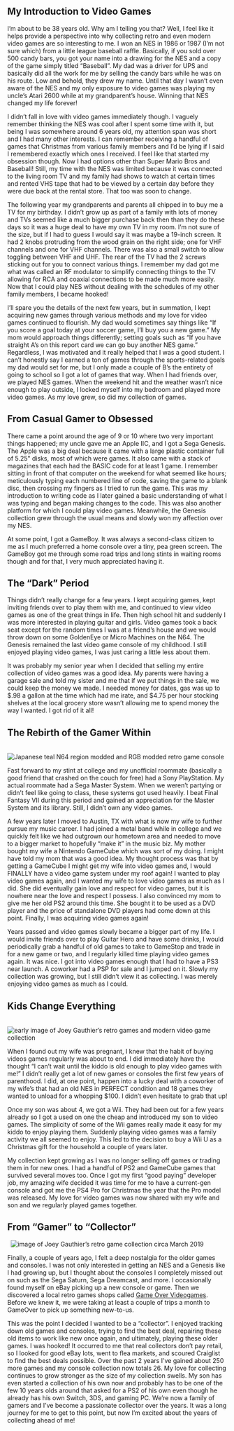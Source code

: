 ## My Introduction to Video Games

I’m about to be 38 years old. Why am I telling you that? Well, I feel like it helps provide a perspective into why collecting retro and even modern video games are so interesting to me. I won an NES in 1986 or 1987 (I’m not sure which) from a little league baseball raffle. Basically, if you sold over 500 candy bars, you got your name into a drawing for the NES and a copy of the game simply titled “Baseball”. My dad was a driver for UPS and basically did all the work for me by selling the candy bars while he was on his route. Low and behold, they drew my name. Until that day I wasn’t even aware of the NES and my only exposure to video games was playing my uncle’s Atari 2600 while at my grandparent’s house. Winning that NES changed my life forever!

I didn’t fall in love with video games immediately though. I vaguely remember thinking the NES was cool after I spent some time with it, but being I was somewhere around 6 years old, my attention span was short and I had many other interests. I can remember receiving a handful of games that Christmas from various family members and I’d be lying if I said I remembered exactly which ones I received. I feel like that started my obsession though. Now I had options other than Super Mario Bros and Baseball! Still, my time with the NES was limited because it was connected to the living room TV and my family had shows to watch at certain times and rented VHS tape that had to be viewed by a certain day before they were due back at the rental store. That too was soon to change.

The following year my grandparents and parents all chipped in to buy me a TV for my birthday. I didn’t grow up as part of a family with lots of money and TVs seemed like a much bigger purchase back then than they do these days so it was a huge deal to have my own TV in my room. I’m not sure of the size, but if I had to guess I would say it was maybe a 19-inch screen. It had 2 knobs protruding from the wood grain on the right side; one for VHF channels and one for VHF channels. There was also a small switch to allow toggling between VHF and UHF. The rear of the TV had the 2 screws sticking out for you to connect various things. I remember my dad got me what was called an RF modulator to simplify connecting things to the TV allowing for RCA and coaxial connections to be made much more easily. Now that I could play NES without dealing with the schedules of my other family members, I became hooked!

I’ll spare you the details of the next few years, but in summation, I kept acquiring new games through various methods and my love for video games continued to flourish. My dad would sometimes say things like “If you score a goal today at your soccer game, I’ll buy you a new game.” My mom would approach things differently; setting goals such as “If you have straight A’s on this report card we can go buy another NES game.” Regardless, I was motivated and it really helped that I was a good student. I can’t honestly say I earned a ton of games through the sports-related goals my dad would set for me, but I only made a couple of B’s the entirety of going to school so I got a lot of games that way. When I had friends over, we played NES games. When the weekend hit and the weather wasn’t nice enough to play outside, I locked myself into my bedroom and played more video games. As my love grew, so did my collection of games.

## From Casual Gamer to Obsessed

There came a point around the age of 9 or 10 where two very important things happened; my uncle gave me an Apple IIC, and I got a Sega Genesis. The Apple was a big deal because it came with a large plastic container full of 5.25" disks, most of which were games. It also came with a stack of magazines that each had the BASIC code for at least 1 game. I remember sitting in front of that computer on the weekend for what seemed like hours; meticulously typing each numbered line of code, saving the game to a blank disc, then crossing my fingers as I tried to run the game. This was my introduction to writing code as I later gained a basic understanding of what I was typing and began making changes to the code. This was also another platform for which I could play video games. Meanwhile, the Genesis collection grew through the usual means and slowly won my affection over my NES.

At some point, I got a GameBoy. It was always a second-class citizen to me as I much preferred a home console over a tiny, pea green screen. The GameBoy got me through some road trips and long stints in waiting rooms though and for that, I very much appreciated having it.

## The “Dark” Period

Things didn’t really change for a few years. I kept acquiring games, kept inviting friends over to play them with me, and continued to view video games as one of the great things in life. Then high school hit and suddenly I was more interested in playing guitar and girls. Video games took a back seat except for the random times I was at a friend’s house and we would throw down on some GoldenEye or Micro Machines on the N64. The Genesis remained the last video game console of my childhood. I still enjoyed playing video games, I was just caring a little less about them.

It was probably my senior year when I decided that selling my entire collection of video games was a good idea. My parents were having a garage sale and told my sister and me that if we put things in the sale, we could keep the money we made. I needed money for dates, gas was up to $.98 a gallon at the time which had me irate, and $4.75 per hour stocking shelves at the local grocery store wasn’t allowing me to spend money the way I wanted. I got rid of it all!

## The Rebirth of the Gamer Within

<div class="image-container">
  <img src="https://res.cloudinary.com/https-joeyg-me/image/upload/v1552515486/gaming/RGB_deblurred_N64.jpg" alt="Japanese teal N64 region modded and RGB modded retro game console" onclick="openImage(`https://res.cloudinary.com/https-joeyg-me/image/upload/v1552515486/gaming/RGB_deblurred_N64.jpg`)">
</div>

Fast forward to my stint at college and my unofficial roommate (basically a good friend that crashed on the couch for free) had a Sony PlayStation. My actual roommate had a Sega Master System. When we weren’t partying or didn’t feel like going to class, these systems got used heavily. I beat Final Fantasy VII during this period and gained an appreciation for the Master System and its library. Still, I didn’t own any video games.

A few years later I moved to Austin, TX with what is now my wife to further pursue my music career. I had joined a metal band while in college and we quickly felt like we had outgrown our hometown area and needed to move to a bigger market to hopefully “make it” in the music biz. My mother bought my wife a Nintendo GameCube which was sort of my doing. I might have told my mom that was a good idea. My thought process was that by getting a GameCube I might get my wife into video games and, I would FINALLY have a video game system under my roof again! I wanted to play video games again, and I wanted my wife to love video games as much as I did. She did eventually gain love and respect for video games, but it is nowhere near the love and respect I possess. I also convinced my mom to give me her old PS2 around this time. She bought it to be used as a DVD player and the price of standalone DVD players had come down at this point. Finally, I was acquiring video games again!

Years passed and video games slowly became a bigger part of my life. I would invite friends over to play Guitar Hero and have some drinks, I would periodically grab a handful of old games to take to GameStop and trade in for a new game or two, and I regularly killed time playing video games again. It was nice. I got into video games enough that I had to have a PS3 near launch. A coworker had a PSP for sale and I jumped on it. Slowly my collection was growing, but I still didn’t view it as collecting. I was merely enjoying video games as much as I could.

## Kids Change Everything

<div class="image-container">
  <img src="https://res.cloudinary.com/https-joeyg-me/image/upload/v1552515487/gaming/early_collection.jpg" alt="early image of Joey Gauthier’s retro games and modern video game collection " onclick="openImage(`https://res.cloudinary.com/https-joeyg-me/image/upload/v1552515487/gaming/early_collection.jpg`)">
</div>

When I found out my wife was pregnant, I knew that the habit of buying videos games regularly was about to end. I did immediately have the thought “I can’t wait until the kiddo is old enough to play video games with me!” I didn’t really get a lot of new games or consoles the first few years of parenthood. I did, at one point, happen into a lucky deal with a coworker of my wife’s that had an old NES in PERFECT condition and 18 games they wanted to unload for a whopping $100. I didn’t even hesitate to grab that up!

Once my son was about 4, we got a Wii. They had been out for a few years already so I got a used on one the cheap and introduced my son to video games. The simplicity of some of the Wii games really made it easy for my kiddo to enjoy playing them. Suddenly playing video games was a family activity we all seemed to enjoy. This led to the decision to buy a Wii U as a Christmas gift for the household a couple of years later.

My collection kept growing as I was no longer selling off games or trading them in for new ones. I had a handful of PS2 and GameCube games that survived several moves too. Once I got my first “good paying” developer job, my amazing wife decided it was time for me to have a current-gen console and got me the PS4 Pro for Christmas the year that the Pro model was released. My love for video games was now shared with my wife and son and we regularly played games together.

## From “Gamer” to “Collector”

<div class="image-container">
  <img src="https://res.cloudinary.com/https-joeyg-me/image/upload/v1552515487/gaming/march_2019_collection.jpg" alt="image of Joey Gauthier’s retro game collection circa March 2019" onclick="openImage(`https://res.cloudinary.com/https-joeyg-me/image/upload/v1552515487/gaming/march_2019_collection.jpg`)">
</div>

Finally, a couple of years ago, I felt a deep nostalgia for the older games and consoles. I was not only interested in getting an NES and a Genesis like I had growing up, but I thought about the consoles I completely missed out on such as the Sega Saturn, Sega Dreamcast, and more. I occasionally found myself on eBay picking up a new console or game. Then we discovered a local retro games shops called <a href="https://gameovervideogames.com/" target="_blank">Game Over Videogames</a>. Before we knew it, we were taking at least a couple of trips a month to GameOver to pick up something new-to-us.

This was the point I decided I wanted to be a “collector”. I enjoyed tracking down old games and consoles, trying to find the best deal, repairing these old items to work like new once again, and ultimately, playing these older games. I was hooked! It occurred to me that real collectors don’t pay retail, so I looked for good eBay lots, went to flea markets, and scoured Craiglist to find the best deals possible. Over the past 2 years I’ve gained about 250 more games and my console collection now totals 26. My love for collecting continues to grow stronger as the size of my collection swells. My son has even started a collection of his own now and probably has to be one of the few 10 years olds around that asked for a PS2 of his own even though he already has his own Switch, 3DS, and gaming PC. We’re now a family of gamers and I’ve become a passionate collector over the years. It was a long journey for me to get to this point, but now I’m excited about the years of collecting ahead of me!
